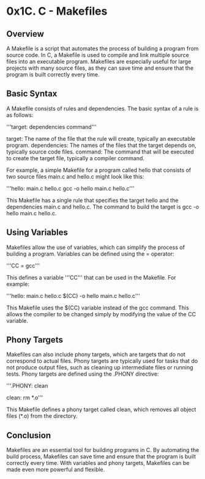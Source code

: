 # 0x1C. C - Makefiles

## Overview
A Makefile is a script that automates the process of building a program from source code. In C, a Makefile is used to compile and link multiple source files into an executable program. Makefiles are especially useful for large projects with many source files, as they can save time and ensure that the program is built correctly every time.

## Basic Syntax
A Makefile consists of rules and dependencies. The basic syntax of a rule is as follows:

'''target: dependencies
    command'''
	
target: The name of the file that the rule will create, typically an executable program.
dependencies: The names of the files that the target depends on, typically source code files.
command: The command that will be executed to create the target file, typically a compiler command.

For example, a simple Makefile for a program called hello that consists of two source files main.c and hello.c might look like this:

'''hello: main.c hello.c
    gcc -o hello main.c hello.c'''

This Makefile has a single rule that specifies the target hello and the dependencies main.c and hello.c. The command to build the target is gcc -o hello main.c hello.c.

## Using Variables
Makefiles allow the use of variables, which can simplify the process of building a program. Variables can be defined using the = operator:

'''CC = gcc'''

This defines a variable '''CC''' that can be used in the Makefile. For example:

'''hello: main.c hello.c
    $(CC) -o hello main.c hello.c'''

This Makefile uses the $(CC) variable instead of the gcc command. This allows the compiler to be changed simply by modifying the value of the CC variable.

## Phony Targets
Makefiles can also include phony targets, which are targets that do not correspond to actual files. Phony targets are typically used for tasks that do not produce output files, such as cleaning up intermediate files or running tests. Phony targets are defined using the .PHONY directive:

'''.PHONY: clean

clean:
    rm *.o'''

This Makefile defines a phony target called clean, which removes all object files (*.o) from the directory.

## Conclusion
Makefiles are an essential tool for building programs in C. By automating the build process, Makefiles can save time and ensure that the program is built correctly every time. With variables and phony targets, Makefiles can be made even more powerful and flexible.